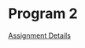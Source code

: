 # Program 2

[Assignment Details](https://github.com/Mikecamdo/AssemblyLanguage/blob/main/Program%202/Project2_Bresenham.pdf)
